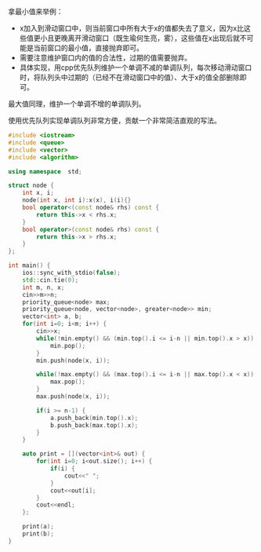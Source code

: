 拿最小值来举例：  
- x加入到滑动窗口中，则当前窗口中所有大于x的值都失去了意义，因为x比这些值更小且更晚离开滑动窗口（既生瑜何生亮，雾），这些值在x出现后就不可能是当前窗口的最小值，直接抛弃即可。  
- 需要注意维护窗口内的值的合法性，过期的值需要抛弃。 
- 具体实现，用cpp优先队列维护一个单调不减的单调队列，每次移动滑动窗口时，将队列头中过期的（已经不在滑动窗口中的值）、大于x的值全部删除即可。


最大值同理，维护一个单调不增的单调队列。  

 

使用优先队列实现单调队列非常方便，贡献一个非常简洁直观的写法。  
```cpp
#include <iostream>
#include <queue>
#include <vector>
#include <algorithm>

using namespace  std;

struct node {
    int x, i;
    node(int x, int i):x(x), i(i){}
    bool operator<(const node& rhs) const {
        return this->x < rhs.x;
    }
    bool operator>(const node& rhs) const {
        return this->x > rhs.x;
    }
};

int main() {
    ios::sync_with_stdio(false);
    std::cin.tie(0);
    int m, n, x;
    cin>>m>>n;
    priority_queue<node> max;
    priority_queue<node, vector<node>, greater<node>> min;
    vector<int> a, b;
    for(int i=0; i<m; i++) {
        cin>>x;
        while(!min.empty() && (min.top().i <= i-n || min.top().x > x)) {
            min.pop();
        }
        min.push(node(x, i));

        while(!max.empty() && (max.top().i <= i-n || max.top().x < x)) {
            max.pop();
        }
        max.push(node(x, i));

        if(i >= n-1) {
            a.push_back(min.top().x);
            b.push_back(max.top().x);
        }
    }

    auto print = [](vector<int>& out) {
        for(int i=0; i<out.size(); i++) {
            if(i) {
                cout<<" ";
            }
            cout<<out[i];
        }
        cout<<endl;
    };

    print(a);
    print(b);
}

```